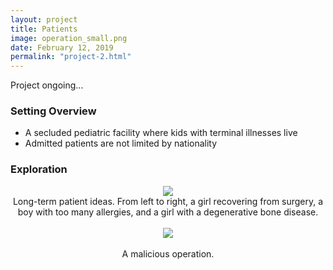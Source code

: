 ```yaml
---
layout: project
title: Patients
image: operation_small.png
date: February 12, 2019
permalink: "project-2.html"
---
```

Project ongoing...
### Setting Overview
* A secluded pediatric facility where kids with terminal illnesses live
* Admitted patients are not limited by nationality

### Exploration
<center><img src="{{ site.baseurl }}/files/pics/patients_small.png" style="max-width:70%"></center>
<center>Long-term patient ideas. From left to right, a girl recovering from surgery, a boy with too many allergies, and a girl with a degenerative bone disease.</center><br>

<center><img src="{{ site.baseurl }}/files/pics/operation_small.png" style="max-width:70%"></center><br>
<center>A malicious operation.</center>
<!-- Intermodal Navigation -->
<br>
<center>
  <table align>
    <thead>
      <tr>  
        <a href="{{site.baseurl}}/project-1.html"><i class="fas fa-chevron-circle-left fa-3x"></i></a>
        <a href="{{site.baseurl}}/project-3.html"><i class="fas fa-chevron-circle-right fa-3x"></i></a>
      </tr>
    </thead>
  </table>
</center>
